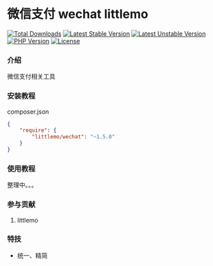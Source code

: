 
微信支付 wechat littlemo  
===============

[![Total Downloads](https://poser.pugx.org/littlemo/wechat/downloads)](https://packagist.org/packages/littlemo/wechat)
[![Latest Stable Version](https://poser.pugx.org/littlemo/wechat/v/stable)](https://packagist.org/packages/littlemo/wechat)
[![Latest Unstable Version](https://poser.pugx.org/littlemo/wechat/v/unstable)](https://packagist.org/packages/littlemo/wechat)
[![PHP Version](https://img.shields.io/badge/php-%3E%3D7.0-8892BF.svg)](http://www.php.net/)
[![License](https://poser.pugx.org/littlemo/wechat/license)](https://packagist.org/packages/littlemo/wechat)

### 介绍
微信支付相关工具

### 安装教程

composer.json
```json
{
    "require": {
        "littlemo/wechat": "~1.5.0"
    }
}
```
### 使用教程

整理中。。。



### 参与贡献

1.  littlemo


### 特技

- 统一、精简
